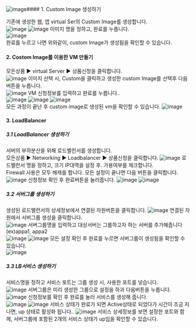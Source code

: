 ![image](https://github.com/scp-cloudacademy/ce-advanced/assets/147478897/f37235d1-a9c2-4d1e-82ce-bf17bb157faa)#### 1. Custom Image 생성하기

기존에 생성한 웹, 앱 virtual Ser의 Custom Image를 생성합니다.</br>
![image](https://github.com/scp-cloudacademy/ce-advanced/assets/147478897/db6906f5-3441-402f-b8d4-3e213d978645)
![image](https://github.com/scp-cloudacademy/ce-advanced/assets/147478897/731b873a-cd29-49d4-998a-7b6ca7f6eb36)
이미지 명을 정하고, 완료를 누릅니다.</br>
![image](https://github.com/scp-cloudacademy/ce-advanced/assets/147478897/3b571056-c64f-412d-8746-0f5fcc1279e6)
</br>완료를 누르고 나면 위와같이, custom Image가 생성됨을 확인할 수 있습니다.

#### 2. Costom Image를 이용한 VM 만들기

모든상품 ▶ virtual Server ▶ 상품신청을 클릭합니다.</br>
![image](https://github.com/scp-cloudacademy/ce-advanced/assets/147478897/6e7f8d97-c695-4e10-869f-bb32a04612fa)
이미지 선택 시, Custom을 클릭하고 생성한 custom Image를 선택후 다음버튼을 누릅니다.</br>
![image](https://github.com/scp-cloudacademy/ce-advanced/assets/147478897/e6287b52-2df7-48a0-9acc-7d8e99448a5c)
VM 신청정보를 입력하고 완료를 누릅니다..</br>
![image](https://github.com/scp-cloudacademy/ce-advanced/assets/147478897/ab5286ef-8edd-4c4d-bc05-c7059208afae)
![image](https://github.com/scp-cloudacademy/ce-advanced/assets/147478897/5cdbd984-3cf2-4a31-bd36-88c0b0b7eef3)
![image](https://github.com/scp-cloudacademy/ce-advanced/assets/147478897/9dee6a66-5891-4496-be65-e57550f732e7)
</br> 모든 과정이 끝난 후 custom image로 생성된 vm을 확인할 수 있습니다.
![image](https://github.com/scp-cloudacademy/ce-advanced/assets/147478897/66b04752-5b1b-42fc-9663-867a2a5b06d2)


#### 3.  LoadBalancer 

##### 3.1 LoadBalancer 생성하기
서버의 부하분산을 위해 로드밸런서를 생성합니다.</br>
모든상품 ▶ Networking ▶ Loadbalancer ▶ 상품신청을 클릭합니다.
![image](https://github.com/scp-cloudacademy/ce-advanced/assets/147478897/7b794a96-cc21-4966-bda1-53a685b7e839)
로드밸런서 명을 정하고, 크기 IP대역을 설정 후. 가용여부를 체크합니다.</br>
Firewall 사용은 모두 해제를 합니다. 모든 설정이 끝나면 다음 버튼을 클릭합니다.</br>
![image](https://github.com/scp-cloudacademy/ce-advanced/assets/147478897/d8df3008-3c41-4c8e-8e22-2eb9eaa32586)
신청정보 확인 후 완료버튼을 눌러줍니다. 
![image](https://github.com/scp-cloudacademy/ce-advanced/assets/147478897/35a8607a-b007-4dcd-8a95-089b1c7a5b51)
![image](https://github.com/scp-cloudacademy/ce-advanced/assets/147478897/02d64f09-fbe5-49db-a7b4-2c99e3dd3c79)




##### 3.2 서버그룹 생성하기

생성된 로드밸런서의 상세정보에서 연결된 자원버튼을 클릭합니다.
![image](https://github.com/scp-cloudacademy/ce-advanced/assets/147478897/f3b7459e-e47b-4465-9686-7048d56dfb88)
연결된 자원에서 서버그룹 생성을 클릭합니다.</br>
![image](https://github.com/scp-cloudacademy/ce-advanced/assets/147478897/5c8e1c2c-d813-4fe0-8c22-0ac7fcf25bd7)
서버그룹명을 입력하고 대상서버는 그룹하고자 하는 서버를 추가해줍니다 (ex)appa1, appa2 </br>
![image](https://github.com/scp-cloudacademy/ce-advanced/assets/147478897/b8c42563-6133-4f77-932b-06520535562a)
![image](https://github.com/scp-cloudacademy/ce-advanced/assets/147478897/48291eed-fa84-4f4a-be93-c13254ba8974)
모든 설정 확인 후 완료를 누르면 서버그룹이 생성됨을 확인할 수 있습니다.</br>
![image](https://github.com/scp-cloudacademy/ce-advanced/assets/147478897/c292227d-713b-46b5-8036-a10c1eaeefdf)

##### 3.3 LB서비스 생성하기
서비스명을 정하고 서비스 포트는 그룹 생성 시, 사용한 포트를 넣습니다.</br>
![image](https://github.com/scp-cloudacademy/ce-advanced/assets/147478897/c87920a5-5528-4c5e-a8d5-867c62e7e796)
서버그룹은 미리 생성한 그룹으로 설정을 하과 다음버튼을 누릅니다.</br>
![image](https://github.com/scp-cloudacademy/ce-advanced/assets/147478897/742bd48e-7456-4370-af98-67830064f6ef)
신청정보를 확인 후 완료를 눌러 서비스를 생성해 줍니다.</br>
![image](https://github.com/scp-cloudacademy/ce-advanced/assets/147478897/7f84aca0-3038-4392-b2ee-8604215bb186)
![image](https://github.com/scp-cloudacademy/ce-advanced/assets/147478897/e09fb85a-c258-4744-ad5d-5dd42a316b3d)
서비스 상태가 완료가 되면 Active상태로 되었다가 시간이 조금 지나면, up 상태로 활성화 됩니다..
![image](https://github.com/scp-cloudacademy/ce-advanced/assets/147478897/8836b9ca-feb2-4cd5-8c13-96334a15428c)
서비스 상세정보를 보면 설정한 포트와 함께, 서버그룹에 포함된 2개의 서비스 상태가 up임을 확인할 수 있습니다.




